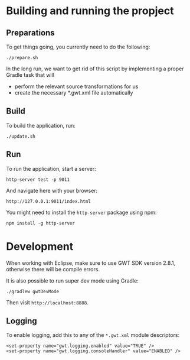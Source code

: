 # Building and running the propject

## Preparations

To get things going, you currently need to do the following:

    ./prepare.sh

In the long run, we want to get rid of this script by implementing a proper
Gradle task that will
* perform the relevant source transformations for us
* create the necessary *.gwt.xml file automatically

## Build

To build the application, run:

    ./update.sh

## Run

To run the application, start a server:

    http-server test -p 9011

And navigate here with your browser:

    http://127.0.0.1:9011/index.html

You might need to install the `http-server` package using npm:

    npm install -g http-server

# Development

When working with Eclipse, make sure to use GWT SDK version 2.8.1, otherwise
there will be compile errors.

It is also possible to run super dev mode using Gradle:

    ./gradlew gwtDevMode

Then visit `http://localhost:8888`.

## Logging

To enable logging, add this to any of the `*.gwt.xml` module descriptors:

    <set-property name="gwt.logging.enabled" value="TRUE" />
    <set-property name="gwt.logging.consoleHandler" value="ENABLED" />
